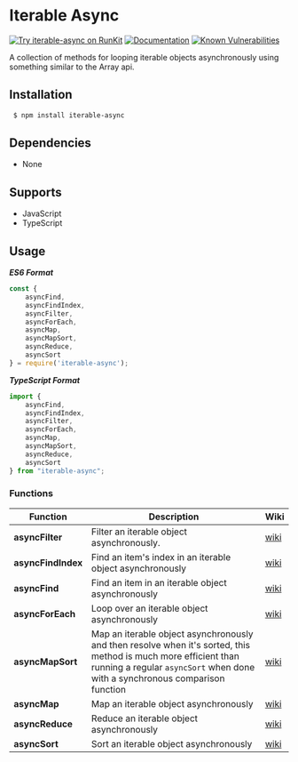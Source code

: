 # Iterable Async 
[![Try iterable-async on RunKit](https://badge.runkitcdn.com/iterable-async.svg)](https://npm.runkit.com/iterable-async)
[![Documentation](https://inch-ci.org/github/dwyl/hapi-auth-jwt2.svg?branch=master)](https://github.com/Sykander/iterable-async/wiki)
[![Known Vulnerabilities](https://snyk.io/test/github/Sykander/iterable-async/badge.svg?targetFile=package.json)](https://snyk.io/test/github/Sykander/iterable-async?targetFile=package.json)

A collection of methods for looping iterable objects asynchronously using something similar to the Array api.

## Installation

``` sh
 $ npm install iterable-async
```

## Dependencies

* None

## Supports

* JavaScript
* TypeScript

## Usage

***ES6 Format***

``` js
const {
	asyncFind,
	asyncFindIndex,
	asyncFilter,
	asyncForEach,
	asyncMap,
	asyncMapSort,
	asyncReduce,
	asyncSort
} = require('iterable-async');
```

***TypeScript Format***

``` ts
import {
	asyncFind,
	asyncFindIndex,
	asyncFilter,
	asyncForEach,
	asyncMap,
	asyncMapSort,
	asyncReduce,
	asyncSort
} from "iterable-async";
```

### Functions

| Function | Description | Wiki |
| -- | -- | -- |
| **asyncFilter** | Filter an iterable object asynchronously. | [wiki](https://github.com/Sykander/iterable-async/wiki/Async-Filter) |
| **asyncFindIndex** | Find an item's index in an iterable object asynchronously | [wiki](https://github.com/Sykander/iterable-async/wiki/Async-Find-Index) |
| **asyncFind** | Find an item in an iterable object asynchronously | [wiki](https://github.com/Sykander/iterable-async/wiki/Async-Filter) |
| **asyncForEach** | Loop over an iterable object asynchronously | [wiki](https://github.com/Sykander/iterable-async/wiki/Async-For-Each) |
| **asyncMapSort** | Map an iterable object asynchronously and then resolve when it's sorted, this method is much more efficient than running a regular `asyncSort` when done with a synchronous comparison function | [wiki](https://github.com/Sykander/iterable-async/wiki/Async-Map-Sort) |
| **asyncMap** | Map an iterable object asynchronously | [wiki](https://github.com/Sykander/iterable-async/wiki/Async-Map) |
| **asyncReduce** | Reduce an iterable object asynchronously | [wiki](https://github.com/Sykander/iterable-async/wiki/Async-Reduce) |
| **asyncSort** | Sort an iterable object asynchronously | [wiki](https://github.com/Sykander/iterable-async/wiki/Async-Sort) |
